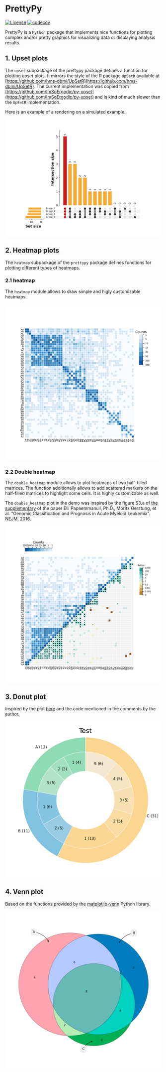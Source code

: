 # PrettyPy 
[![License](https://img.shields.io/badge/License-Apache%202.0-blue.svg)](https://opensource.org/licenses/Apache-2.0)
[![codecov](https://codecov.io/gh/ypradat/PrettyPy/branch/master/graph/badge.svg?token=J88EWDI69U)](https://codecov.io/gh/ypradat/PrettyPy)

PrettyPy is a `Python` package that implements nice functions for plotting complex and/or pretty graphics for
visualizing data or displaying analysis results.

## 1. Upset plots

The `upset` subpackage of the prettypy package defines a function for plotting upset plots. It mirrors the style of the
R package `UpSetR` available at [https://github.com/hms-dbmi/UpSetR](https://github.com/hms-dbmi/UpSetR). The current
implementation was copied from [https://github.com/ImSoErgodic/py-upset](https://github.com/ImSoErgodic/py-upset) and is
kind of much slower than the `UpSetR` implementation.

Here is an example of a rendering on a simulated example.

![upset](img/test_pyupset_all.png)

## 2. Heatmap plots

The `heatmap` subpackage of the `prettypy` package defines functions for plotting different types of heatmaps.

### 2.1 heatmap

The `heatmap` module allows to draw simple and higly customizable heatmaps.

![simple](img/test_heatmap.png)

### 2.2 Double heatmap

The `double_heatmap` module allows to plot heatmaps of two half-filled matrices. The function additionally allows to 
add scattered markers on the half-filled matrices to highlight some cells. It is highly customizable as well.

The `double_heatmap` plot in the demo was inspired by the figure S3.a of [the
supplementary](https://www.nejm.org/doi/suppl/10.1056/NEJMoa1516192/suppl_file/nejmoa1516192_appendix.pdf) of the paper
Elli Papaemmanuil, Ph.D., Moritz Gerstung, et al. "Genomic Classification and Prognosis in Acute Myeloid Leukemia".
NEJM, 2016.

![pcawg](img/test_double_heatmap.png)

## 3. Donut plot

Inspired by the plot [here](https://python-graph-gallery.com/donut-plot/) and the code mentioned in the comments by the
author.

![donut](img/test_donut_1.png)

## 4. Venn plot

Based on the functions provided by the [matplotlib-venn](https://pypi.org/project/matplotlib-venn/) Python library.

![venn](img/test_venn_1.png)
